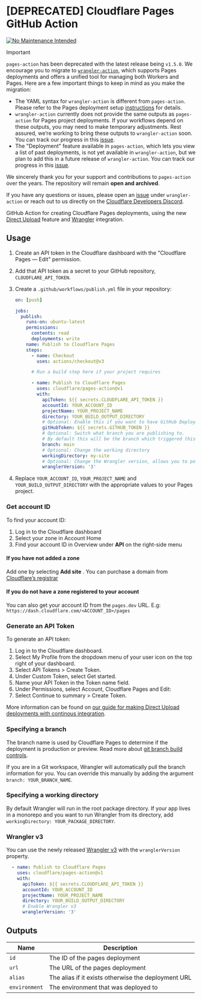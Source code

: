# [DEPRECATED] Cloudflare Pages GitHub Action

[![No Maintenance Intended](http://unmaintained.tech/badge.svg)](http://unmaintained.tech/)

> [!IMPORTANT]  
> `pages-action` has been deprecated with the latest release being `v1.5.0`. We encourage you to migrate to [`wrangler-action`](https://github.com/cloudflare/wrangler-action), which supports Pages deployments and offers a unified tool for managing both Workers and Pages.
> Here are a few important things to keep in mind as you make the migration:
> - The YAML syntax for `wrangler-action` is different from `pages-action`. Please refer to the Pages deployment setup [instructions](https://github.com/cloudflare/wrangler-action?tab=readme-ov-file#deploy-your-pages-site-production--preview) for details.
> - `wrangler-action` currently does not provide the same outputs as `pages-action` for Pages project deployments. If your workflows depend on these outputs, you may need to make temporary adjustments. Rest assured, we’re working to bring these outputs to `wrangler-action` soon. You can track our progress in this [issue](https://github.com/cloudflare/wrangler-action/issues/300).
> - The "Deployment" feature available in `pages-action`, which lets you view a list of past deployments, is not yet available in `wrangler-action`, but we plan to add this in a future release of `wrangler-action`. You can track our progress in this [issue](https://github.com/cloudflare/wrangler-action/issues/301).
>
> We sincerely thank you for your support and contributions to `pages-action` over the years. The repository will remain **open and archived**.
>
> If you have any questions or issues, please open an [issue](https://github.com/cloudflare/wrangler-action/issues) under `wrangler-action` or reach out to us directly on the [Cloudflare Developers Discord](https://discord.com/invite/cloudflaredev).

GitHub Action for creating Cloudflare Pages deployments, using the new [Direct Upload](https://developers.cloudflare.com/pages/platform/direct-upload/) feature and [Wrangler](https://developers.cloudflare.com/pages/platform/direct-upload/#wrangler-cli) integration.

## Usage

1. Create an API token in the Cloudflare dashboard with the "Cloudflare Pages — Edit" permission.
1. Add that API token as a secret to your GitHub repository, `CLOUDFLARE_API_TOKEN`.
1. Create a `.github/workflows/publish.yml` file in your repository:

   ```yml
   on: [push]

   jobs:
     publish:
       runs-on: ubuntu-latest
       permissions:
         contents: read
         deployments: write
       name: Publish to Cloudflare Pages
       steps:
         - name: Checkout
           uses: actions/checkout@v3

         # Run a build step here if your project requires

         - name: Publish to Cloudflare Pages
           uses: cloudflare/pages-action@v1
           with:
             apiToken: ${{ secrets.CLOUDFLARE_API_TOKEN }}
             accountId: YOUR_ACCOUNT_ID
             projectName: YOUR_PROJECT_NAME
             directory: YOUR_BUILD_OUTPUT_DIRECTORY
             # Optional: Enable this if you want to have GitHub Deployments triggered
             gitHubToken: ${{ secrets.GITHUB_TOKEN }}
             # Optional: Switch what branch you are publishing to.
             # By default this will be the branch which triggered this workflow
             branch: main
             # Optional: Change the working directory
             workingDirectory: my-site
             # Optional: Change the Wrangler version, allows you to point to a specific version or a tag such as `beta`
             wranglerVersion: '3'
   ```

1. Replace `YOUR_ACCOUNT_ID`, `YOUR_PROJECT_NAME` and `YOUR_BUILD_OUTPUT_DIRECTORY` with the appropriate values to your Pages project.

### Get account ID

To find your account ID:

1. Log in to the Cloudflare dashboard
2. Select your zone in Account Home
3. Find your account ID in Overview under **API** on the right-side menu

#### If you have not added a zone
Add one by selecting **Add site** . You can purchase a domain from [Cloudflare’s registrar](https://developers.cloudflare.com/registrar/)

#### If you do not have a zone registered to your account
You can also get your account ID from the `pages.dev` URL. E.g: `https://dash.cloudflare.com/<ACCOUNT_ID>/pages`

### Generate an API Token

To generate an API token:

1. Log in to the Cloudflare dashboard.
2. Select My Profile from the dropdown menu of your user icon on the top right of your dashboard.
3. Select API Tokens > Create Token.
4. Under Custom Token, select Get started.
5. Name your API Token in the Token name field.
6. Under Permissions, select Account, Cloudflare Pages and Edit:
7. Select Continue to summary > Create Token.

More information can be found on [our guide for making Direct Upload deployments with continous integration](https://developers.cloudflare.com/pages/how-to/use-direct-upload-with-continuous-integration/#use-github-actions).

### Specifying a branch

The branch name is used by Cloudflare Pages to determine if the deployment is production or preview. Read more about
[git branch build controls](https://developers.cloudflare.com/pages/platform/branch-build-controls/#branch-build-controls).

If you are in a Git workspace, Wrangler will automatically pull the branch information for you. You can override this
manually by adding the argument `branch: YOUR_BRANCH_NAME`.

### Specifying a working directory

By default Wrangler will run in the root package directory. If your app lives in a monorepo and you want to run Wrangler from its directory, add `workingDirectory: YOUR_PACKAGE_DIRECTORY`.

### Wrangler v3

You can use the newly released [Wrangler v3](https://blog.cloudflare.com/wrangler3/) with the `wranglerVersion` property.

```yaml
  - name: Publish to Cloudflare Pages
    uses: cloudflare/pages-action@v1
    with:
      apiToken: ${{ secrets.CLOUDFLARE_API_TOKEN }}
      accountId: YOUR_ACCOUNT_ID
      projectName: YOUR_PROJECT_NAME
      directory: YOUR_BUILD_OUTPUT_DIRECTORY
      # Enable Wrangler v3
      wranglerVersion: '3'
```

## Outputs

| Name          | Description                                         |
| ------------- | --------------------------------------------------- |
| `id`          | The ID of the pages deployment                      |
| `url`         | The URL of the pages deployment                     |
| `alias`       | The alias if it exists otherwise the deployment URL |
| `environment` | The environment that was deployed to                |
